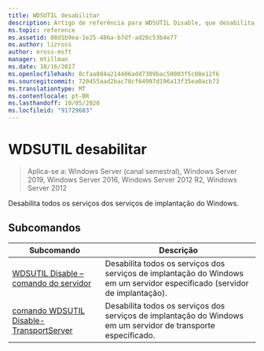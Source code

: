 ```yaml
---
title: WDSUTIL desabilitar
description: Artigo de referência para WDSUTIL Disable, que desabilita todos os serviços para serviços de implantação do Windows.
ms.topic: reference
ms.assetid: 08d1b9ea-1e25-486a-b7df-ad26c53b4e77
ms.author: lizross
author: eross-msft
manager: mtillman
ms.date: 10/16/2017
ms.openlocfilehash: 8cfaa884a214406add7309bac50003f5c08e12f6
ms.sourcegitcommit: 720455aad2bac78cf64997d196a13f35ea0acb73
ms.translationtype: MT
ms.contentlocale: pt-BR
ms.lasthandoff: 10/05/2020
ms.locfileid: "91729683"
---
```

# <a name="wdsutil-disable"></a>WDSUTIL desabilitar

> Aplica-se a: Windows Server (canal semestral), Windows Server 2019, Windows Server 2016, Windows Server 2012 R2, Windows Server 2012

Desabilita todos os serviços dos serviços de implantação do Windows.

## <a name="subcommands"></a>Subcomandos
|Subcomando|Descrição|
|-------|--------|
|[WDSUTIL Disable – comando do servidor](wdsutil-disable-server.md)|Desabilita todos os serviços dos serviços de implantação do Windows em um servidor especificado (servidor de implantação).|
|[comando WDSUTIL Disable-TransportServer](wdsutil-disable-transportserver.md)|Desabilita todos os serviços dos serviços de implantação do Windows em um servidor de transporte especificado.|
